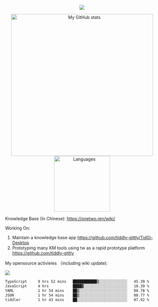 <a href="https://github.com/linonetwo">
    <p align="center">
        <img src="https://github-profile-trophy.vercel.app/?username=linonetwo&column=7&theme=onedark"/>
    </p>
</a>
<a align="center" href="https://github.com/linonetwo">
  <p align="center">
    <img src="https://github-readme-stats.vercel.app/api?username=linonetwo&show_icons=true&count_private=true" alt="My GitHub stats" width="465"/>
    <img src="https://github-readme-stats.vercel.app/api/top-langs/?username=linonetwo&layout=compact&langs_count=10" alt="Languages" height="183">
  </p>
</a>

Knowledge Base (In Chinese): https://onetwo.ren/wiki/

Working On: 

1. Maintain a knowledge base app https://github.com/tiddly-gittly/TidGi-Desktop
1. Prototyping many KM tools using tw as a rapid prototype platform https://github.com/tiddly-gittly

My opensource activieies （including wiki update):

![](https://visitor-badge.glitch.me/badge?page_id=linonetwo.linonetwo)

<!--START_SECTION:waka-->

```txt
TypeScript     9 hrs 52 mins   ███████████▒░░░░░░░░░░░░░   45.39 %
JavaScript     4 hrs           ████▓░░░░░░░░░░░░░░░░░░░░   18.39 %
YAML           1 hr 54 mins    ██▒░░░░░░░░░░░░░░░░░░░░░░   08.78 %
JSON           1 hr 54 mins    ██▒░░░░░░░░░░░░░░░░░░░░░░   08.77 %
tiddler        1 hr 43 mins    ██░░░░░░░░░░░░░░░░░░░░░░░   07.92 %
```

<!--END_SECTION:waka-->

